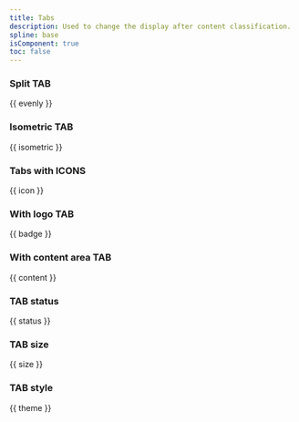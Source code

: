 ```yaml
---
title: Tabs
description: Used to change the display after content classification.
spline: base
isComponent: true
toc: false
---
```


### Split TAB

{{ evenly }}

### Isometric TAB

{{ isometric }}

### Tabs with ICONS

{{ icon }}

### With logo TAB

{{ badge }}

### With content area TAB

{{ content }}

### TAB status

{{ status }}

### TAB size

{{ size }}

### TAB style

{{ theme }}